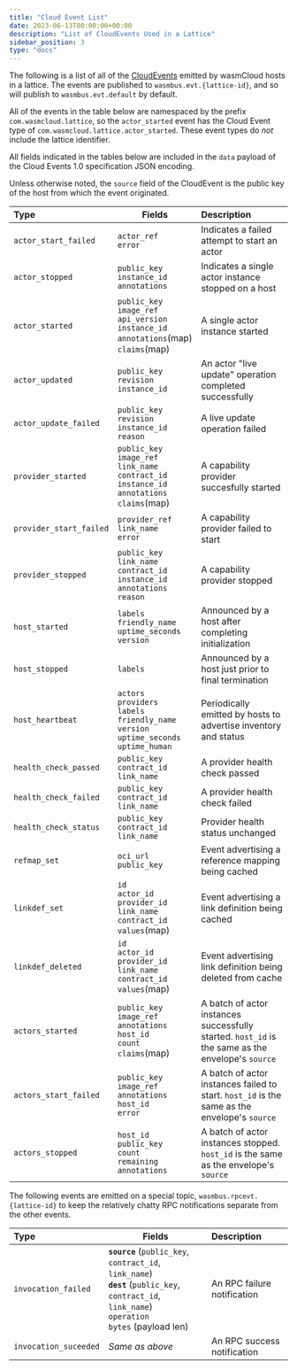 ```yaml
---
title: "Cloud Event List"
date: 2023-06-13T00:00:00+00:00
description: "List of CloudEvents Used in a Lattice"
sidebar_position: 3
type: "docs"
---
```

The following is a list of all of the [CloudEvents](https://cloudevents.io) emitted by wasmCloud hosts in a lattice. The events are published to `wasmbus.evt.{lattice-id}`, and so will publish to `wasmbus.evt.default` by default.

All of the events in the table below are namespaced by the prefix `com.wasmcloud.lattice`, so the `actor_started` event has the Cloud Event type of `com.wasmcloud.lattice.actor_started`. These event types do _not_ include the lattice identifier.

All fields indicated in the tables below are included in the `data` payload of the Cloud Events 1.0 specification JSON encoding.

Unless otherwise noted, the `source` field of the CloudEvent is the public key of the host from which the event originated.

| Type | Fields | Description |
| :-- | --- | :-- |
| `actor_start_failed` | `actor_ref`<br/>`error` | Indicates a failed attempt to start an actor |
| `actor_stopped` | `public_key`<br/>`instance_id`<br/>`annotations` | Indicates a single actor instance stopped on a host |
| `actor_started` | `public_key`<br />`image_ref`<br/>`api_version`<br/>`instance_id`<br/>`annotations`(map)<br/>`claims`(map)| A single actor instance started |
| `actor_updated` | `public_key`<br/>`revision`<br/>`instance_id`<br/> | An actor "live update" operation completed successfully |
| `actor_update_failed` | `public_key`<br/>`revision`<br/>`instance_id`<br/>`reason` | A live update operation failed |
| `provider_started` | `public_key`<br/>`image_ref`<br/>`link_name`<br/>`contract_id`<br/>`instance_id`<br/>`annotations`<br/>`claims`(map) | A capability provider succesfully started |
| `provider_start_failed` | `provider_ref`<br/>`link_name`<br/>`error` | A capability provider failed to start |
| `provider_stopped` | `public_key`<br/>`link_name`<br/>`contract_id`<br/>`instance_id`<br/>`annotations`<br/>`reason` | A capability provider stopped |
| `host_started` | `labels`<br/>`friendly_name`<br/>`uptime_seconds`<br/>`version` | Announced by a host after completing initialization |
| `host_stopped` | `labels` | Announced by a host just prior to final termination |
| `host_heartbeat` | `actors`<br/>`providers`<br/>`labels`<br/>`friendly_name`<br/>`version`<br/>`uptime_seconds`<br/>`uptime_human` | Periodically emitted by hosts to advertise inventory and status |
| `health_check_passed` | `public_key`<br/>`contract_id`<br/>`link_name` | A provider health check passed |
| `health_check_failed` | `public_key`<br/>`contract_id`<br/>`link_name` | A provider health check failed |
| `health_check_status` | `public_key`<br/>`contract_id`<br/>`link_name` | Provider health status unchanged |
| `refmap_set` | `oci_url`<br/>`public_key` | Event advertising a reference mapping being cached |
| `linkdef_set` | `id`<br/>`actor_id`<br/>`provider_id`<br/>`link_name`<br/>`contract_id`<br/>`values`(map) | Event advertising a link definition being cached |
| `linkdef_deleted` | `id`<br/>`actor_id`<br/>`provider_id`<br/>`link_name`<br/>`contract_id`<br/>`values`(map) | Event advertising link definition being deleted from cache |
| `actors_started` | `public_key`<br/>`image_ref`<br/>`annotations`<br/>`host_id`<br/>`count`<br/>`claims`(map) | A batch of actor instances successfully started. `host_id` is the same as the envelope's `source` |
| `actors_start_failed` | `public_key`<br/>`image_ref`<br/>`annotations`<br/>`host_id`<br/>`error` | A batch of actor instances failed to start. `host_id` is the same as the envelope's `source` |
| `actors_stopped` | `host_id`<br/>`public_key`<br/>`count`<br/>`remaining`<br/>`annotations` | A batch of actor instances stopped. `host_id` is the same as the envelope's `source` |

The following events are emitted on a special topic, `wasmbus.rpcevt.{lattice-id}` to keep the relatively chatty RPC notifications separate from the other events.

| Type | Fields | Description |
| :-- | --- | :-- |
| `invocation_failed` |  **`source`** (`public_key`, `contract_id`, `link_name`)<br/> **`dest`** (`public_key`, `contract_id`, `link_name`) <br/>`operation`<br/> `bytes` (payload len)| An RPC failure notification |
| `invocation_suceeded` | _Same as above_ | An RPC success notification |
